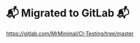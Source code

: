 # :mailbox_with_mail: Migrated to GitLab :mailbox_with_mail:
https://gitlab.com/MrMinimal/CI-Testing/tree/master
